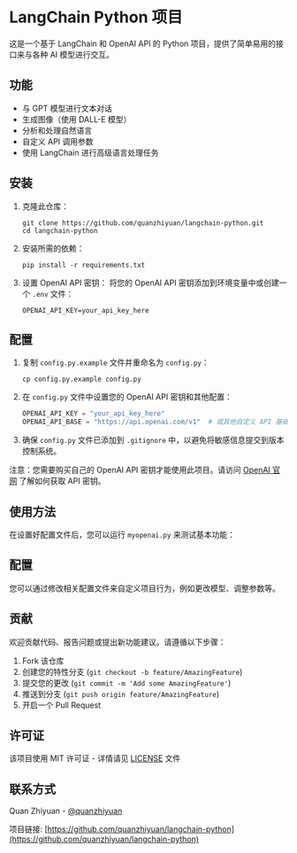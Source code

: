 # LangChain Python 项目

这是一个基于 LangChain 和 OpenAI API 的 Python 项目，提供了简单易用的接口来与各种 AI 模型进行交互。

## 功能

- 与 GPT 模型进行文本对话
- 生成图像（使用 DALL-E 模型）
- 分析和处理自然语言
- 自定义 API 调用参数
- 使用 LangChain 进行高级语言处理任务

## 安装

1. 克隆此仓库：
   ```
   git clone https://github.com/quanzhiyuan/langchain-python.git
   cd langchain-python
   ```

2. 安装所需的依赖：
   ```
   pip install -r requirements.txt
   ```

3. 设置 OpenAI API 密钥：
   将您的 OpenAI API 密钥添加到环境变量中或创建一个 `.env` 文件：
   ```
   OPENAI_API_KEY=your_api_key_here
   ```

## 配置

1. 复制 `config.py.example` 文件并重命名为 `config.py`：
   ```
   cp config.py.example config.py
   ```

2. 在 `config.py` 文件中设置您的 OpenAI API 密钥和其他配置：
   ```python
   OPENAI_API_KEY = "your_api_key_here"
   OPENAI_API_BASE = "https://api.openai.com/v1"  # 或其他自定义 API 基础 URL
   ```

3. 确保 `config.py` 文件已添加到 `.gitignore` 中，以避免将敏感信息提交到版本控制系统。

注意：您需要购买自己的 OpenAI API 密钥才能使用此项目。请访问 [OpenAI 官网](https://openai.com/) 了解如何获取 API 密钥。

## 使用方法

在设置好配置文件后，您可以运行 `myopenai.py` 来测试基本功能：

## 配置

您可以通过修改相关配置文件来自定义项目行为，例如更改模型、调整参数等。

## 贡献

欢迎贡献代码、报告问题或提出新功能建议。请遵循以下步骤：

1. Fork 该仓库
2. 创建您的特性分支 (`git checkout -b feature/AmazingFeature`)
3. 提交您的更改 (`git commit -m 'Add some AmazingFeature'`)
4. 推送到分支 (`git push origin feature/AmazingFeature`)
5. 开启一个 Pull Request

## 许可证

该项目使用 MIT 许可证 - 详情请见 [LICENSE](LICENSE) 文件

## 联系方式

Quan Zhiyuan - [@quanzhiyuan](https://github.com/quanzhiyuan)

项目链接: [https://github.com/quanzhiyuan/langchain-python](https://github.com/quanzhiyuan/langchain-python)